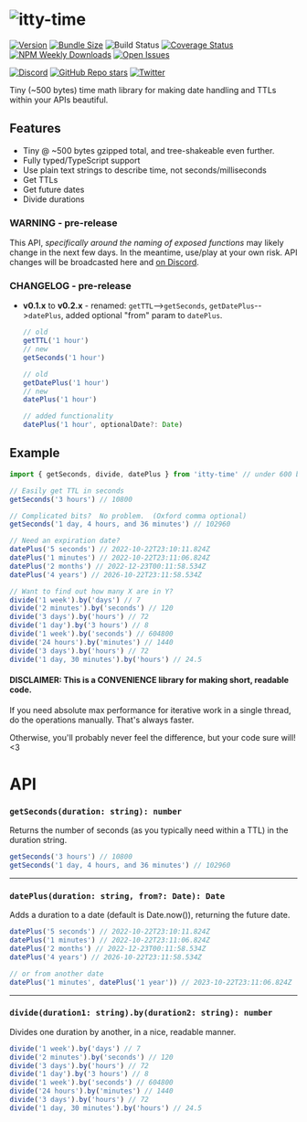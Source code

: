 # ![itty-time](https://user-images.githubusercontent.com/865416/197366211-0b93287c-50fb-4f2e-b78e-ff1a8aa7d635.png)

[![Version](https://img.shields.io/npm/v/itty-time.svg?style=flat-square)](https://npmjs.com/package/itty-time)
[![Bundle Size](https://img.shields.io/bundlephobia/minzip/itty-time?style=flat-square)](https://bundlephobia.com/result?p=itty-time)
![Build Status](https://img.shields.io/github/workflow/status/kwhitley/itty-time/build?style=flat-square)
[![Coverage Status](https://img.shields.io/coveralls/github/kwhitley/itty-time/v0.x?style=flat-square)](https://coveralls.io/github/kwhitley/itty-time?branch=v0.x)
[![NPM Weekly Downloads](https://img.shields.io/npm/dw/itty-time?style=flat-square)](https://npmjs.com/package/itty-time)
[![Open Issues](https://img.shields.io/github/issues/kwhitley/itty-time?style=flat-square)](https://github.com/kwhitley/itty-time/issues)

[![Discord](https://img.shields.io/discord/832353585802903572?style=flat-square)](https://discord.com/channels/832353585802903572)
[![GitHub Repo stars](https://img.shields.io/github/stars/kwhitley/itty-time?style=social)](https://github.com/kwhitley/itty-time)
[![Twitter](https://img.shields.io/twitter/follow/kevinrwhitley.svg?style=social&label=Follow)](https://www.twitter.com/kevinrwhitley)

Tiny (~500 bytes) time math library for making date handling and TTLs within your APIs beautiful.

## Features

- Tiny @ ~500 bytes gzipped total, and tree-shakeable even further.
- Fully typed/TypeScript support
- Use plain text strings to describe time, not seconds/milliseconds
- Get TTLs
- Get future dates
- Divide durations

### WARNING - pre-release
This API, *specifically around the naming of exposed functions* may likely change in the next few days.  In the meantime, use/play at your own risk.  API changes will be broadcasted here and [on Discord](https://discord.com/channels/832353585802903572/1033783747809648680).

### CHANGELOG - pre-release
- **v0.1.x** to **v0.2.x** - renamed: `getTTL`-->`getSeconds`, `getDatePlus`-->`datePlus`, added optional "from" param to `datePlus`.
  ```ts
  // old
  getTTL('1 hour')
  // new
  getSeconds('1 hour')

  // old
  getDatePlus('1 hour')
  // new
  datePlus('1 hour')

  // added functionality
  datePlus('1 hour', optionalDate?: Date)
  ```
## Example

```js
import { getSeconds, divide, datePlus } from 'itty-time' // under 600 bytes

// Easily get TTL in seconds
getSeconds('3 hours') // 10800

// Complicated bits?  No problem.  (Oxford comma optional)
getSeconds('1 day, 4 hours, and 36 minutes') // 102960

// Need an expiration date?
datePlus('5 seconds') // 2022-10-22T23:10:11.824Z
datePlus('1 minutes') // 2022-10-22T23:11:06.824Z
datePlus('2 months') // 2022-12-23T00:11:58.534Z
datePlus('4 years') // 2026-10-22T23:11:58.534Z

// Want to find out how many X are in Y?
divide('1 week').by('days') // 7
divide('2 minutes').by('seconds') // 120
divide('3 days').by('hours') // 72
divide('1 day').by('3 hours') // 8
divide('1 week').by('seconds') // 604800
divide('24 hours').by('minutes') // 1440
divide('3 days').by('hours') // 72
divide('1 day, 30 minutes').by('hours') // 24.5
```

#### DISCLAIMER: This is a CONVENIENCE library for making short, readable code.

If you need absolute max performance for iterative work in a single thread, do the operations manually. That's always faster.

Otherwise, you'll probably never feel the difference, but your code sure will! <3

# API

### `getSeconds(duration: string): number`
Returns the number of seconds (as you typically need within a TTL) in the duration string.
```ts
getSeconds('3 hours') // 10800
getSeconds('1 day, 4 hours, and 36 minutes') // 102960
```

---

### `datePlus(duration: string, from?: Date): Date`
Adds a duration to a date (default is Date.now()), returning the future date.
```ts
datePlus('5 seconds') // 2022-10-22T23:10:11.824Z
datePlus('1 minutes') // 2022-10-22T23:11:06.824Z
datePlus('2 months') // 2022-12-23T00:11:58.534Z
datePlus('4 years') // 2026-10-22T23:11:58.534Z

// or from another date
datePlus('1 minutes', datePlus('1 year')) // 2023-10-22T23:11:06.824Z
```

---

### `divide(duration1: string).by(duration2: string): number`
Divides one duration by another, in a nice, readable manner.
```ts
divide('1 week').by('days') // 7
divide('2 minutes').by('seconds') // 120
divide('3 days').by('hours') // 72
divide('1 day').by('3 hours') // 8
divide('1 week').by('seconds') // 604800
divide('24 hours').by('minutes') // 1440
divide('3 days').by('hours') // 72
divide('1 day, 30 minutes').by('hours') // 24.5
```
